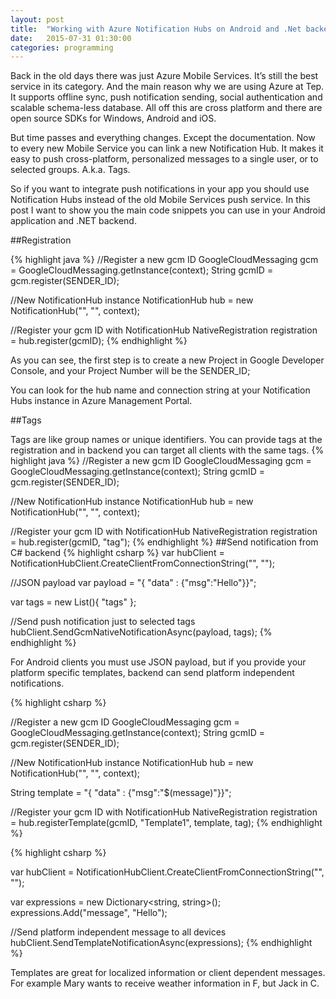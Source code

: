 ```yaml
---
layout: post
title:  "Working with Azure Notification Hubs on Android and .Net backend"
date:   2015-07-31 01:30:00
categories: programming
---
```


Back in the old days there was just Azure Mobile Services. It’s still the best service in its category. And the main reason why we are using Azure at Tep. It supports offline sync, push notification sending, social authentication and scalable schema-less database. All off this are cross platform and there are open source SDKs for Windows, Android and iOS.

But time passes and everything changes. Except the documentation. Now to every new Mobile Service you can link a new Notification Hub. It makes it easy to push cross-platform, personalized messages to a single user, or to selected groups. A.k.a. Tags.

So if you want to integrate push notifications in your app you should use Notification Hubs instead of the old Mobile Services push service. In this post I want to show you the main code snippets you can use in your Android application and .NET backend.

##Registration

{% highlight java %}
//Register a new gcm ID
GoogleCloudMessaging gcm = GoogleCloudMessaging.getInstance(context);
String gcmID = gcm.register(SENDER_ID);

//New NotificationHub instance
NotificationHub hub = new NotificationHub("<hub name>", "<connection string>", context);

//Register your gcm ID with NotificationHub
NativeRegistration registration = hub.register(gcmID);
{% endhighlight %}

As you can see, the first step is to create a new Project in Google Developer Console, and your Project Number will be the SENDER_ID;

You can look for the hub name and connection string at your Notification Hubs instance in Azure Management Portal.

##Tags

Tags are like group names or unique identifiers. You can provide tags at the registration and in backend you can target all clients with the same tags.
{% highlight java %}
//Register a new gcm ID
GoogleCloudMessaging gcm = GoogleCloudMessaging.getInstance(context);
String gcmID = gcm.register(SENDER_ID);

//New NotificationHub instance
NotificationHub hub = new NotificationHub("<hub name>", "<connection string>", context);

//Register your gcm ID with NotificationHub
NativeRegistration registration = hub.register(gcmID, "tag");
{% endhighlight %}
##Send notification from C# backend
{% highlight csharp %}
var hubClient =
NotificationHubClient.CreateClientFromConnectionString("<connection string>", "<hub name>");

//JSON payload
var payload = "{ \"data\" : {\"msg\":\"Hello\"}}";

var tags = new List<string>(){ "tags" };

//Send push notification just to selected tags
hubClient.SendGcmNativeNotificationAsync(payload, tags);
{% endhighlight %}

For Android clients you must use JSON payload, but if you provide your platform specific templates, backend can send platform independent notifications.

{% highlight csharp %}

//Register a new gcm ID
GoogleCloudMessaging gcm = GoogleCloudMessaging.getInstance(context);
String gcmID = gcm.register(SENDER_ID);

//New NotificationHub instance
NotificationHub hub = new NotificationHub("<hub name>", "<connection string>", context);

 String template = "{ \"data\" : {\"msg\":\"$(message)\"}}";

//Register your gcm ID with NotificationHub
NativeRegistration registration = hub.registerTemplate(gcmID, "Template1", template, tag);
{% endhighlight %}


{% highlight csharp %}

var hubClient =
NotificationHubClient.CreateClientFromConnectionString("<connection string>", "<hub name>");

var expressions = new Dictionary<string, string>();
expressions.Add("message", "Hello");

//Send platform independent message to all devices
hubClient.SendTemplateNotificationAsync(expressions);
{% endhighlight %}

Templates are great for localized information or client dependent messages. For example Mary wants to receive weather information in F, but Jack in C.
